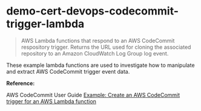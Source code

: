 # demo-cert-devops-codecommit-trigger-lambda

> AWS Lambda functions that respond to an AWS CodeCommit respository trigger. Returns the URL used for cloning the associated repository to an Amazon CloudWatch Log Group log event.

These example lambda functions are used to investigate how to manipulate and extract AWS CodeCommit trigger event data.


**Reference:**

AWS CodeCommit User Guide [Example: Create an AWS CodeCommit trigger for an AWS Lambda function](https://docs.aws.amazon.com/codecommit/latest/userguide/how-to-notify-lambda.html)

